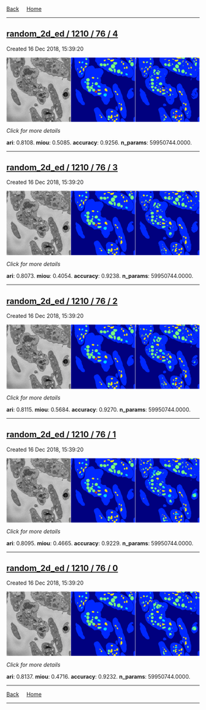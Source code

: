 
[Back](..)&nbsp;&nbsp;&nbsp;&nbsp;&nbsp;[Home](https://leapmanlab.github.io/snapshots)

---

<div class="summary"><a href="4"><h2>random_2d_ed / 1210 / 76 / 4</h2></a><p>Created 16 Dec 2018, 15:39:20
</p><a href="4"><img src="4/media/summary.png" align="center"></a><p>
<i>Click for more details</i>
</p></div>

**ari**: 0.8108. **miou**: 0.5085. **accuracy**: 0.9256. **n_params**: 59950744.0000. 

---

<div class="summary"><a href="3"><h2>random_2d_ed / 1210 / 76 / 3</h2></a><p>Created 16 Dec 2018, 15:39:20
</p><a href="3"><img src="3/media/summary.png" align="center"></a><p>
<i>Click for more details</i>
</p></div>

**ari**: 0.8073. **miou**: 0.4054. **accuracy**: 0.9238. **n_params**: 59950744.0000. 

---

<div class="summary"><a href="2"><h2>random_2d_ed / 1210 / 76 / 2</h2></a><p>Created 16 Dec 2018, 15:39:20
</p><a href="2"><img src="2/media/summary.png" align="center"></a><p>
<i>Click for more details</i>
</p></div>

**ari**: 0.8115. **miou**: 0.5684. **accuracy**: 0.9270. **n_params**: 59950744.0000. 

---

<div class="summary"><a href="1"><h2>random_2d_ed / 1210 / 76 / 1</h2></a><p>Created 16 Dec 2018, 15:39:20
</p><a href="1"><img src="1/media/summary.png" align="center"></a><p>
<i>Click for more details</i>
</p></div>

**ari**: 0.8095. **miou**: 0.4665. **accuracy**: 0.9229. **n_params**: 59950744.0000. 

---

<div class="summary"><a href="0"><h2>random_2d_ed / 1210 / 76 / 0</h2></a><p>Created 16 Dec 2018, 15:39:20
</p><a href="0"><img src="0/media/summary.png" align="center"></a><p>
<i>Click for more details</i>
</p></div>

**ari**: 0.8137. **miou**: 0.4716. **accuracy**: 0.9232. **n_params**: 59950744.0000. 

---

[Back](..)&nbsp;&nbsp;&nbsp;&nbsp;&nbsp;[Home](https://leapmanlab.github.io/snapshots)

---
